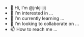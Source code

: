 - 👋 Hi, I’m @jnkjiijij
- 👀 I’m interested in ...
- 🌱 I’m currently learning ...
- 💞️ I’m looking to collaborate on ...
- 📫 How to reach me ...

<!---
jnkjiijij/jnkjiijij is a ✨ special ✨ repository because its `README.md` (this file) appears on your GitHub profile.
You can click the Preview link to take a look at your changes.
--->
